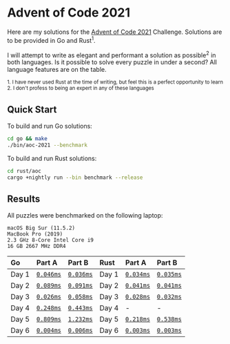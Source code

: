 # Advent of Code 2021

Here are my solutions for the [Advent of Code 2021](https://adventofcode.com/2021) Challenge. Solutions are to be provided in Go and Rust<sup>1</sup>.

I will attempt to write as elegant and performant a solution as possible<sup>2</sup> in both languages. Is it possible to solve every puzzle in under a second? All language features are on the table.

<sup>1. I have never used Rust at the time of writing, but feel this is a perfect opportunity to learn</sup>
</br>
<sup>2. I don't profess to being an expert in any of these languages</sup>

## Quick Start

To build and run Go solutions:

```sh
cd go && make
./bin/aoc-2021 --benchmark
```

To build and run Rust solutions:

```sh
cd rust/aoc
cargo +nightly run --bin benchmark --release
```

## Results

All puzzles were benchmarked on the following laptop:

```text
macOS Big Sur (11.5.2)
MacBook Pro (2019)
2.3 GHz 8-Core Intel Core i9
16 GB 2667 MHz DDR4
```

| Go    | Part A                                    | Part B                                    | Rust  | Part A                                 | Part B                                 |
| :---- | :---------------------------------------- | :---------------------------------------- | :---- | :------------------------------------- | :------------------------------------- |
| Day 1 | [`0.046ms`](./go/internal/aoc/day01/a.go) | [`0.036ms`](./go/internal/aoc/day01/b.go) | Day 1 | [`0.034ms`](./rust/aoc/src/day01/a.rs) | [`0.035ms`](./rust/aoc/src/day01/b.rs) |
| Day 2 | [`0.089ms`](./go/internal/aoc/day02/a.go) | [`0.091ms`](./go/internal/aoc/day02/b.go) | Day 2 | [`0.041ms`](./rust/aoc/src/day02/a.rs) | [`0.041ms`](./rust/aoc/src/day02/b.rs) |
| Day 3 | [`0.026ms`](./go/internal/aoc/day03/a.go) | [`0.058ms`](./go/internal/aoc/day03/b.go) | Day 3 | [`0.028ms`](./rust/aoc/src/day03/a.rs) | [`0.032ms`](./rust/aoc/src/day03/b.rs) |
| Day 4 | [`0.248ms`](./go/internal/aoc/day04/a.go) | [`0.443ms`](./go/internal/aoc/day04/b.go) | Day 4 | -                                      | -                                      |
| Day 5 | [`0.809ms`](./go/internal/aoc/day05/a.go) | [`1.232ms`](./go/internal/aoc/day05/b.go) | Day 5 | [`0.218ms`](./rust/aoc/src/day05/a.rs) | [`0.538ms`](./rust/aoc/src/day05/b.rs) |
| Day 6 | [`0.004ms`](./go/internal/aoc/day06/a.go) | [`0.006ms`](./go/internal/aoc/day06/b.go) | Day 6 | [`0.003ms`](./rust/aoc/src/day06/a.rs) | [`0.003ms`](./rust/aoc/src/day06/b.rs) |
